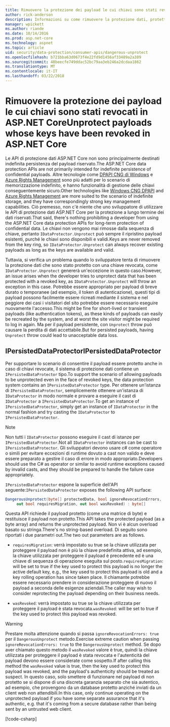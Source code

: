 ```yaml
---
title: Rimuovere la protezione dei payload le cui chiavi sono stati revocati in ASP.NET Core
author: rick-anderson
description: Informazioni su come rimuovere la protezione dati, protetti con chiavi che poiché revocate in un'applicazione ASP.NET Core.
manager: wpickett
ms.author: riande
ms.date: 10/14/2016
ms.prod: asp.net-core
ms.technology: aspnet
ms.topic: article
uid: security/data-protection/consumer-apis/dangerous-unprotect
ms.openlocfilehash: b721bba63d0673f4e22fd9d1456af33489a2a389
ms.sourcegitcommit: 48beecfe749ddac52bc79aa3eb246a2dcdaa1862
ms.translationtype: MT
ms.contentlocale: it-IT
ms.lasthandoff: 03/22/2018
---
```

# <a name="unprotect-payloads-whose-keys-have-been-revoked-in-aspnet-core"></a><span data-ttu-id="a272d-103">Rimuovere la protezione dei payload le cui chiavi sono stati revocati in ASP.NET Core</span><span class="sxs-lookup"><span data-stu-id="a272d-103">Unprotect payloads whose keys have been revoked in ASP.NET Core</span></span>


<a name="data-protection-consumer-apis-dangerous-unprotect"></a>

<span data-ttu-id="a272d-104">Le API di protezione dati ASP.NET Core non sono principalmente destinati indefinita persistenza del payload riservato.</span><span class="sxs-lookup"><span data-stu-id="a272d-104">The ASP.NET Core data protection APIs are not primarily intended for indefinite persistence of confidential payloads.</span></span> <span data-ttu-id="a272d-105">Altre tecnologie come [DPAPI CNG di Windows](https://msdn.microsoft.com/library/windows/desktop/hh706794%28v=vs.85%29.aspx) e [Azure Rights Management](https://docs.microsoft.com/rights-management/) sono più adatti per lo scenario di memorizzazione indefinito, e hanno funzionalità di gestione delle chiavi conseguentemente sicuro.</span><span class="sxs-lookup"><span data-stu-id="a272d-105">Other technologies like [Windows CNG DPAPI](https://msdn.microsoft.com/library/windows/desktop/hh706794%28v=vs.85%29.aspx) and [Azure Rights Management](https://docs.microsoft.com/rights-management/) are more suited to the scenario of indefinite storage, and they have correspondingly strong key management capabilities.</span></span> <span data-ttu-id="a272d-106">Ciò premesso, non c'è niente che uno sviluppatore di utilizzare le API di protezione dati ASP.NET Core per la protezione a lungo termine dei dati riservati.</span><span class="sxs-lookup"><span data-stu-id="a272d-106">That said, there's nothing prohibiting a developer from using the ASP.NET Core data protection APIs for long-term protection of confidential data.</span></span> <span data-ttu-id="a272d-107">Le chiavi non vengono mai rimosse dalla sequenza di chiave, pertanto `IDataProtector.Unprotect` può sempre il ripristino payload esistenti, purché le chiavi sono disponibili e validi.</span><span class="sxs-lookup"><span data-stu-id="a272d-107">Keys are never removed from the key ring, so `IDataProtector.Unprotect` can always recover existing payloads as long as the keys are available and valid.</span></span>

<span data-ttu-id="a272d-108">Tuttavia, si verifica un problema quando lo sviluppatore tenta di rimuovere la protezione dati che sono stato protetto con una chiave revocata, come `IDataProtector.Unprotect` genererà un'eccezione in questo caso.</span><span class="sxs-lookup"><span data-stu-id="a272d-108">However, an issue arises when the developer tries to unprotect data that has been protected with a revoked key, as `IDataProtector.Unprotect` will throw an exception in this case.</span></span> <span data-ttu-id="a272d-109">Potrebbe essere appropriato per payload di breve durato o temporanee (ad esempio, il token di autenticazione), questi tipi di payload possono facilmente essere ricreati mediante il sistema e nel peggiore dei casi i visitatori del sito potrebbe essere necessario eseguire nuovamente l'accesso.</span><span class="sxs-lookup"><span data-stu-id="a272d-109">This might be fine for short-lived or transient payloads (like authentication tokens), as these kinds of payloads can easily be recreated by the system, and at worst the site visitor might be required to log in again.</span></span> <span data-ttu-id="a272d-110">Ma per il payload persistente, con `Unprotect` throw può causare la perdita di dati accettabile.</span><span class="sxs-lookup"><span data-stu-id="a272d-110">But for persisted payloads, having `Unprotect` throw could lead to unacceptable data loss.</span></span>

## <a name="ipersisteddataprotector"></a><span data-ttu-id="a272d-111">IPersistedDataProtector</span><span class="sxs-lookup"><span data-stu-id="a272d-111">IPersistedDataProtector</span></span>

<span data-ttu-id="a272d-112">Per supportare lo scenario di consentire il payload essere protetto anche in caso di chiavi revocate, il sistema di protezione dati contiene un `IPersistedDataProtector` tipo.</span><span class="sxs-lookup"><span data-stu-id="a272d-112">To support the scenario of allowing payloads to be unprotected even in the face of revoked keys, the data protection system contains an `IPersistedDataProtector` type.</span></span> <span data-ttu-id="a272d-113">Per ottenere un'istanza di `IPersistedDataProtector`, semplicemente ottenere un'istanza di `IDataProtector` in modo normale e provare a eseguire il cast di `IDataProtector` a `IPersistedDataProtector`.</span><span class="sxs-lookup"><span data-stu-id="a272d-113">To get an instance of `IPersistedDataProtector`, simply get an instance of `IDataProtector` in the normal fashion and try casting the `IDataProtector` to `IPersistedDataProtector`.</span></span>

> [!NOTE]
> <span data-ttu-id="a272d-114">Non tutti i `IDataProtector` possono eseguire il cast di istanze per `IPersistedDataProtector`.</span><span class="sxs-lookup"><span data-stu-id="a272d-114">Not all `IDataProtector` instances can be cast to `IPersistedDataProtector`.</span></span> <span data-ttu-id="a272d-115">Gli sviluppatori devono usare c# come operatore o simili per evitare eccezioni di runtime dovuto a cast non valido e deve essere preparato a gestire il caso di errore in modo appropriato.</span><span class="sxs-lookup"><span data-stu-id="a272d-115">Developers should use the C# as operator or similar to avoid runtime exceptions caused by invalid casts, and they should be prepared to handle the failure case appropriately.</span></span>

<span data-ttu-id="a272d-116">`IPersistedDataProtector` espone la superficie dell'API seguente:</span><span class="sxs-lookup"><span data-stu-id="a272d-116">`IPersistedDataProtector` exposes the following API surface:</span></span>

```csharp
DangerousUnprotect(byte[] protectedData, bool ignoreRevocationErrors,
     out bool requiresMigration, out bool wasRevoked) : byte[]
```

<span data-ttu-id="a272d-117">Questa API richiede il payload protetto (come una matrice di byte) e restituisce il payload non protetto.</span><span class="sxs-lookup"><span data-stu-id="a272d-117">This API takes the protected payload (as a byte array) and returns the unprotected payload.</span></span> <span data-ttu-id="a272d-118">Non vi è alcun overload basato su stringa.</span><span class="sxs-lookup"><span data-stu-id="a272d-118">There's no string-based overload.</span></span> <span data-ttu-id="a272d-119">Di seguito sono riportati i due parametri out.</span><span class="sxs-lookup"><span data-stu-id="a272d-119">The two out parameters are as follows.</span></span>

* <span data-ttu-id="a272d-120">`requiresMigration`: verrà impostato su true se la chiave utilizzata per proteggere il payload non è più la chiave predefinita attiva, ad esempio, la chiave utilizzata per proteggere il payload è precedente ed è una chiave di sequenza di operazione eseguita sul posto.</span><span class="sxs-lookup"><span data-stu-id="a272d-120">`requiresMigration`: will be set to true if the key used to protect this payload is no longer the active default key, e.g., the key used to protect this payload is old and a key rolling operation has since taken place.</span></span> <span data-ttu-id="a272d-121">Il chiamante potrebbe essere necessario prendere in considerazione proteggere di nuovo il payload a seconda delle esigenze aziendali.</span><span class="sxs-lookup"><span data-stu-id="a272d-121">The caller may wish to consider reprotecting the payload depending on their business needs.</span></span>

* <span data-ttu-id="a272d-122">`wasRevoked`: verrà impostato su true se la chiave utilizzata per proteggere il payload è stata revocata.</span><span class="sxs-lookup"><span data-stu-id="a272d-122">`wasRevoked`: will be set to true if the key used to protect this payload was revoked.</span></span>

>[!WARNING]
> <span data-ttu-id="a272d-123">Prestare molta attenzione quando si passa `ignoreRevocationErrors: true` per il `DangerousUnprotect` metodo.</span><span class="sxs-lookup"><span data-stu-id="a272d-123">Exercise extreme caution when passing `ignoreRevocationErrors: true` to the `DangerousUnprotect` method.</span></span> <span data-ttu-id="a272d-124">Se dopo aver chiamato questo metodo il `wasRevoked` valore è true, quindi la chiave utilizzata per proteggere il payload è stata revocata e l'autenticità del payload devono essere considerate come sospetto.</span><span class="sxs-lookup"><span data-stu-id="a272d-124">If after calling this method the `wasRevoked` value is true, then the key used to protect this payload was revoked, and the payload's authenticity should be treated as suspect.</span></span> <span data-ttu-id="a272d-125">In questo caso, solo smettere di funzionare nel payload di non protetto se si dispone di una discreta garanzia separato che sia autentico, ad esempio, che provengono da un database protetto anziché inviati da un client web non attendibili.</span><span class="sxs-lookup"><span data-stu-id="a272d-125">In this case, only continue operating on the unprotected payload if you have some separate assurance that it's authentic, e.g. that it's coming from a secure database rather than being sent by an untrusted web client.</span></span>

[!code-csharp[](dangerous-unprotect/samples/dangerous-unprotect.cs)]
